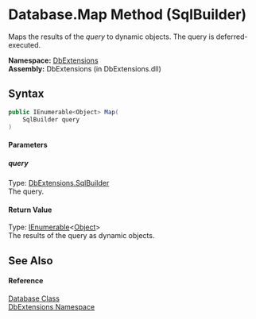 Database.Map Method (SqlBuilder)
================================
Maps the results of the *query* to dynamic objects. The query is deferred-executed.

**Namespace:** [DbExtensions][1]  
**Assembly:** DbExtensions (in DbExtensions.dll)

Syntax
------

```csharp
public IEnumerable<Object> Map(
	SqlBuilder query
)
```

#### Parameters

##### *query*
Type: [DbExtensions.SqlBuilder][2]  
The query.

#### Return Value
Type: [IEnumerable][3]&lt;[Object][4]>  
The results of the query as dynamic objects.

See Also
--------

#### Reference
[Database Class][5]  
[DbExtensions Namespace][1]  

[1]: ../README.md
[2]: ../SqlBuilder/README.md
[3]: http://msdn.microsoft.com/en-us/library/9eekhta0
[4]: http://msdn.microsoft.com/en-us/library/e5kfa45b
[5]: README.md